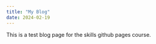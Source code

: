 ```yaml
---
title: "My Blog"
date: 2024-02-19
---
```


This is a test blog page for the skills github pages course.
